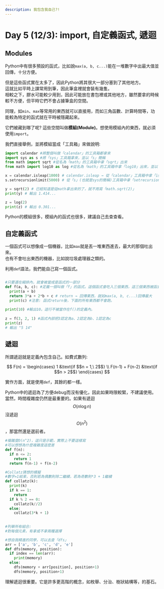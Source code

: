 ```yaml
---
description: 我包含我自己?!
---
```


# Day 5 (12/3): import, 自定義函式, 遞迴

## Modules

Python中有很多預設的函式，比如說`max(a, b, c...)`能在一堆數字中出最大值並回傳，十分方便。

但是這些函式實在太多了，因此Python將其很大一部分塞到了其他地方。\
這就比如平時上課常用到筆，因此筆盒裡就會裝有幾隻。\
相較之下，膠水可能較少用到，因此可能放在書包裡或其他地方，雖然要拿的時候較不方便，但平時它們不會占據筆盒的空間。

同理，如`min`、`max`等常用的東西就可以直接用，而如三角函數、計算時間等，功能較為特定的函式就在平時被隱藏起來。

它們被藏到哪了呢? 這些空間叫做**模組(Module)**。想使用模組內的東西，就必須使用`import`。

我們直接舉例，並將模組當成「工具箱」來做說明:

```python
import calendar #將整個叫做「calendar」的工具箱都拿來
import sys as s #將「sys」工具箱拿來，並以「s」簡稱
from math import sqrt #從名為「math」的工具箱中拿「sqrt」出來
from math import log10 as log #從名為「math」的工具箱中拿「log10」出來，並以「log」簡稱

x = calendar.isleap(1000) # calendar.isleap → 從「calendar」工具箱中拿「isleap」來用
s.setrecursionlimit(5000) # 從「s」(也就是sys的簡稱)工具箱中拿「setrecursionlimit」來用

y = sqrt(2) # 已經知道是從math拿出來的了，就不用寫「math.sqrt(2)」
print(y) # 輸出 1.414...

z = log(2)
print(z) # 輸出 0.301...
```

Python的模組很多，模組內的函式也很多，建議自己去查查看。

## 自定義函式

一個函式可以想像成一個機器，比如`max`就是丟一堆東西進去，最大的那個吐出來。\
也有不會吐出東西的機器，比如說垃圾處理器之類的。

利用`def`語法，我們能自己寫一個函式。

```python

#只要還在縮排內，就會被當成是函式的一部分
def f(a, b, c): #定義一個叫做「f」的函式。這個函式會吃入三個東西，這三個東西被函式分別認定為「a」、「b」、「c」
  print(a + b)
  return 3*a + 2*b + c # return → 回傳東西，就如max(a, b, c...)回傳最大
  print(c) #注意: 函式return後，下面的所有東西都不會跑。
  
print(10) #輸出10。這行不被當作在f()的定義內。
  
z = f(3, 2, 1) #函式內部把3認定為a、2認定為b、1認定為c
print(z)
# 輸出 "5 14"
```

## 遞迴

所謂遞迴就是定義內包含自己。如費式數列:

$$ 
F(n) = 
\begin{cases}
  1               &\text{if $$n = 1,\ 2$$} \\
  F(n-1) + F(n-2) &\text{if $$n > 2$$}
\end{cases} 
$$

實作方面，就是使用`def`，其餘的都一樣。

Python中的遞迴為了方便debug而沒有優化，因此如果時限較緊，不建議使用。\
當然，時間複雜度仍然是最重要的。如果有遞迴 $$O(n \log n)$$ 沒遞迴 $$O(n^2)$$，那當然還是選前者。

```python
#複雜度O(n^2)，這只是示範，實際上不要這樣寫
#可以想想為什麼複雜度這麼差
def f(n):
  if n <= 2:
    return 1
  return f(n-1) + f(n-2)

#Collatz猜想的模擬
#數字=1結束，否則若為偶數則除二繼續，若為奇數則*3 + 1繼續
def collatz(k):
  print(k)
  if k == 1: 
    return
  if k % 2 == 0:
    collatz(k//2)
  else:
    collatz(3*k + 1)
    
    
#列舉所有組合:
#對每個元素，有拿或不拿兩種選擇

#想自我精進的同學，可以去查「dfs」
arr = ['a', 'b', 'c', 'd', 'e']
def dfs(memory, position):
  if index == len(arr):
    print(memory)
  else:
    dfs(memory + arr[position], position+1)
    dfs(memory, position+1)
```

理解遞迴很重要。它是許多更高階的概念，如枚舉、分治、樹狀結構等，的基石。
